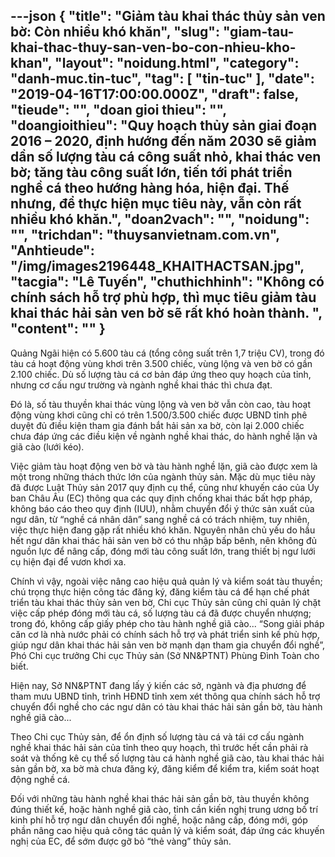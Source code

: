 ---json
{
    "title": "Giảm tàu khai thác thủy sản ven bờ: Còn nhiều khó khăn",
    "slug": "giam-tau-khai-thac-thuy-san-ven-bo-con-nhieu-kho-khan",
    "layout": "noidung.html",
    "category": "danh-muc.tin-tuc",
    "tag": [
        "tin-tuc"
    ],
    "date": "2019-04-16T17:00:00.000Z",
    "draft": false,
    "tieude": "",
    "doan gioi thieu": "",
    "doangioithieu": "Quy hoạch thủy sản giai đoạn 2016 – 2020, định hướng đến năm 2030 sẽ giảm dần số lượng tàu cá công suất nhỏ, khai thác ven bờ; tăng tàu công suất lớn, tiến tới phát triển nghề cá theo hướng hàng hóa, hiện đại. Thế nhưng, để thực hiện mục tiêu này, vẫn còn rất nhiều khó khăn.",
    "doan2vach": "",
    "noidung": "",
    "trichdan": "thuysanvietnam.com.vn",
    "Anhtieude": "/img/images2196448_KHAITHACTSAN.jpg",
    "tacgia": "Lê Tuyến",
    "chuthichhinh": "Không có chính sách hỗ trợ phù hợp, thì mục tiêu giảm tàu khai thác hải sản ven bờ sẽ rất khó hoàn thành. ",
    "__content__": ""
}
---
<p>Quảng Ng&atilde;i hiện c&oacute; 5.600 t&agrave;u c&aacute; (tổng c&ocirc;ng suất tr&ecirc;n 1,7 triệu CV), trong đ&oacute; t&agrave;u c&aacute; hoạt động v&ugrave;ng khơi tr&ecirc;n 3.500 chiếc, v&ugrave;ng lộng v&agrave; ven bờ c&oacute; gần 2.100 chiếc. D&ugrave; số lượng t&agrave;u c&aacute; cơ bản đ&aacute;p ứng theo quy hoạch của tỉnh, nhưng cơ cấu ngư trường v&agrave; ng&agrave;nh nghề khai th&aacute;c th&igrave; chưa đạt.</p>

<p>Đ&oacute; l&agrave;, số t&agrave;u thuyền khai th&aacute;c v&ugrave;ng lộng v&agrave; ven bờ vẫn c&ograve;n cao, t&agrave;u hoạt động v&ugrave;ng khơi cũng chỉ c&oacute; tr&ecirc;n 1.500/3.500 chiếc được UBND tỉnh ph&ecirc; duyệt đủ điều kiện tham gia đ&aacute;nh bắt hải sản xa bờ, c&ograve;n lại 2.000 chiếc chưa đ&aacute;p ứng c&aacute;c điều kiện về ng&agrave;nh nghề khai th&aacute;c, do h&agrave;nh nghề lặn v&agrave; gi&atilde; c&agrave;o (lưới k&eacute;o).</p>

<p>Việc giảm t&agrave;u hoạt động ven bờ v&agrave; t&agrave;u h&agrave;nh nghề lặn, gi&atilde; c&agrave;o được xem l&agrave; một trong những th&aacute;ch thức lớn của ng&agrave;nh thủy sản. Mặc d&ugrave; mục ti&ecirc;u n&agrave;y đ&atilde; được Luật Thủy sản 2017 quy định cụ thể, cũng như khuyến c&aacute;o của Ủy ban Ch&acirc;u &Acirc;u (EC) th&ocirc;ng qua c&aacute;c quy định chống khai th&aacute;c bất hợp ph&aacute;p, kh&ocirc;ng b&aacute;o c&aacute;o theo quy định (IUU), nhằm chuyển đổi &yacute; thức sản xuất của ngư d&acirc;n, từ &ldquo;nghề c&aacute; nh&acirc;n d&acirc;n&rdquo; sang nghề c&aacute; c&oacute; tr&aacute;ch nhiệm, tuy nhi&ecirc;n, việc thực hiện đang gặp rất nhiều kh&oacute; khăn. Nguy&ecirc;n nh&acirc;n chủ yếu do hầu hết ngư d&acirc;n khai th&aacute;c hải sản ven bờ c&oacute; thu nhập bấp b&ecirc;nh, n&ecirc;n kh&ocirc;ng đủ nguồn lực để n&acirc;ng cấp, đ&oacute;ng mới t&agrave;u c&ocirc;ng suất lớn, trang thiết bị ngư lưới cụ hiện đại để vươn khơi xa.</p>

<p>Ch&iacute;nh v&igrave; vậy, ngo&agrave;i việc n&acirc;ng cao hiệu quả quản l&yacute; v&agrave; kiểm so&aacute;t t&agrave;u thuyền; ch&uacute; trọng thực hiện c&ocirc;ng t&aacute;c đăng k&yacute;, đăng kiểm t&agrave;u c&aacute; để hạn chế ph&aacute;t triển t&agrave;u khai th&aacute;c thủy sản ven bờ, Chi cục Thủy sản cũng chỉ quản l&yacute; chặt việc cấp ph&eacute;p đ&oacute;ng mới t&agrave;u c&aacute;, số lượng t&agrave;u c&aacute; đ&atilde; được chuyển nhượng; trong đ&oacute;, kh&ocirc;ng cấp giấy ph&eacute;p cho t&agrave;u h&agrave;nh nghề gi&atilde; c&agrave;o... &ldquo;Song giải ph&aacute;p căn cơ l&agrave; nh&agrave; nước phải c&oacute; ch&iacute;nh s&aacute;ch hỗ trợ v&agrave; ph&aacute;t triển sinh kế ph&ugrave; hợp, gi&uacute;p ngư d&acirc;n khai th&aacute;c hải sản ven bờ mạnh dạn tham gia chuyển đổi nghề&rdquo;, Ph&oacute; Chi cục trưởng Chi cục Thủy sản (Sở NN&amp;PTNT) Ph&ugrave;ng Đ&igrave;nh To&agrave;n cho biết.</p>

<p>Hiện nay, Sở NN&amp;PTNT đang lấy &yacute; kiến c&aacute;c sở, ng&agrave;nh v&agrave; địa phương để tham mưu UBND tỉnh, tr&igrave;nh HĐND tỉnh xem x&eacute;t th&ocirc;ng qua ch&iacute;nh s&aacute;ch hỗ trợ chuyển đổi nghề cho c&aacute;c ngư d&acirc;n c&oacute; t&agrave;u khai th&aacute;c hải sản gần bờ, t&agrave;u h&agrave;nh nghề gi&atilde; c&agrave;o...</p>

<p>Theo Chi cục Thủy sản, để ổn định số lượng t&agrave;u c&aacute; v&agrave; t&aacute;i cơ cấu ng&agrave;nh nghề khai th&aacute;c hải sản của tỉnh theo quy hoạch, th&igrave; trước hết cần phải r&agrave; so&aacute;t v&agrave; thống k&ecirc; cụ thể số lượng t&agrave;u c&aacute; h&agrave;nh nghề gi&atilde; c&agrave;o, t&agrave;u khai th&aacute;c hải sản gần bờ, xa bờ m&agrave; chưa đăng k&yacute;, đăng kiểm để kiểm tra, kiểm so&aacute;t hoạt động nghề c&aacute;.</p>

<p>Đối với những t&agrave;u h&agrave;nh nghề khai th&aacute;c hải sản gần bờ, t&agrave;u thuyền kh&ocirc;ng đ&uacute;ng thiết kế, hoặc h&agrave;nh nghề gi&atilde; c&agrave;o, tỉnh cần kiến nghị trung ương bố tr&iacute; kinh ph&iacute; hỗ trợ ngư d&acirc;n chuyển đổi nghề, hoặc n&acirc;ng cấp, đ&oacute;ng mới, g&oacute;p phần n&acirc;ng cao hiệu quả c&ocirc;ng t&aacute;c quản l&yacute; v&agrave; kiểm so&aacute;t, đ&aacute;p ứng c&aacute;c khuyến nghị của EC, để sớm được gỡ bỏ &ldquo;thẻ v&agrave;ng&rdquo; thủy sản.</p>
